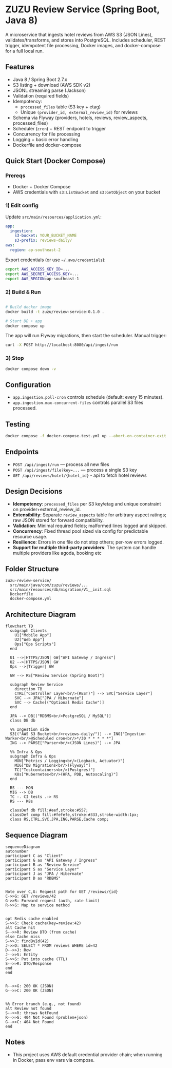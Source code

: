 # ZUZU Review Service (Spring Boot, Java 8)

A microservice that ingests hotel reviews from AWS S3 (JSON Lines), validates/transforms, and stores into PostgreSQL.
Includes scheduler, REST trigger, idempotent file processing, Docker images, and docker-compose for a full local run.

## Features
- Java 8 / Spring Boot 2.7.x
- S3 listing + download (AWS SDK v2)
- JSONL streaming parse (Jackson)
- Validation (required fields)
- Idempotency:
  - `processed_files` table (S3 key + etag)
  - Unique `(provider_id, external_review_id)` for reviews
- Schema via Flyway (providers, hotels, reviews, review_aspects, processed_files)
- Scheduler (`cron`) + REST endpoint to trigger
- Concurrency for file processing
- Logging + basic error handling
- Dockerfile and docker-compose

## Quick Start (Docker Compose)

### Prereqs
- Docker + Docker Compose
- AWS credentials with `s3:ListBucket` and `s3:GetObject` on your bucket

### 1) Edit config
Update `src/main/resources/application.yml`:
```yaml
app:
  ingestion:
    s3-bucket: YOUR_BUCKET_NAME
    s3-prefix: reviews-daily/
aws:
  region: ap-southeast-2
```
Export credentials (or use `~/.aws/credentials`):
```bash
export AWS_ACCESS_KEY_ID=...
export AWS_SECRET_ACCESS_KEY=...
export AWS_REGION=ap-southeast-1
```

### 2) Build & Run
```bash

# Build docker image
docker build -t zuzu/review-service:0.1.0 .

# Start DB + app
docker compose up
```

The app will run Flyway migrations, then start the scheduler.
Manual trigger:
```bash
curl -X POST http://localhost:8080/api/ingest/run
```

### 3) Stop
```bash
docker compose down -v
```


## Configuration
- `app.ingestion.poll-cron` controls schedule (default: every 15 minutes).
- `app.ingestion.max-concurrent-files` controls parallel S3 files processed.

## Testing
```bash
docker compose -f docker-compose.test.yml up --abort-on-container-exit --exit-code-from maven-tests
```


## Endpoints
- `POST /api/ingest/run` — process all new files
- `POST /api/ingest/file?key=...` — process a single S3 key
- `GET /api/reviews/hotel/{hotel_id}` - api to fetch hotel reviews

## Design Decisions
- **Idempotency**: `processed_files` per S3 key/etag and unique constraint on provider+external_review_id.
- **Extensibility**: Separate `review_aspects` table for arbitrary aspect ratings; raw JSON stored for forward compatibility.
- **Validation**: Minimal required fields; malformed lines logged and skipped.
- **Concurrency**: Fixed thread pool sized via config for predictable resource usage.
- **Resilience**: Errors in one file do not stop others; per-row errors logged.
- **Support for multiple third-party providers**: The system can handle multiple providers like agoda, booking etc

## Folder Structure
```
zuzu-review-service/
  src/main/java/com/zuzu/reviews/...
  src/main/resources/db/migration/V1__init.sql
  Dockerfile
  docker-compose.yml
```

## Architecture Diagram
```mermaid
flowchart TD
  subgraph Clients
    U1["Mobile App"]
    U2["Web App"]
    Ops["Ops Scripts"]
  end

  U1 -->|HTTPS/JSON| GW["API Gateway / Ingress"]
  U2 -->|HTTPS/JSON| GW
  Ops -->|Trigger| GW

  GW --> RS["Review Service (Spring Boot)"]

  subgraph Review Service
    direction TB
    CTRL["Controller Layer<br/>(REST)"] --> SVC["Service Layer"]
    SVC --> JPA["JPA / Hibernate"]
    SVC --> Cache[("Optional Redis Cache")]
  end

  JPA --> DB[("RDBMS<br/>PostgreSQL / MySQL")]
  class DB db

  %% Ingestion side
  S3[("AWS S3 Bucket<br/>reviews-daily/")] --> ING["Ingestion Worker<br/>@Scheduled cron<br/>*/30 * * * * *"]
  ING --> PARSE["Parser<br/>(JSON Lines)"] --> JPA

  %% Infra & Ops
  subgraph Infra & Ops
    MON["Metrics / Logging<br/>(Logback, Actuator)"]
    MIG["DB Migrations<br/>(Flyway)"]
    TC["Testcontainers<br/>(Postgres)"]
    K8s["Kubernetes<br/>(HPA, PDB, Autoscaling)"]
  end

  RS --- MON
  MIG --> DB
  TC -. CI tests .-> RS
  RS --- K8s

  classDef db fill:#eef,stroke:#557;
  classDef comp fill:#fefefe,stroke:#333,stroke-width:1px;
  class RS,CTRL,SVC,JPA,ING,PARSE,Cache comp;
```

## Sequence Diagram
```mermaid
sequenceDiagram
autonumber
participant C as "Client"
participant G as "API Gateway / Ingress"
participant R as "Review Service"
participant S as "Service Layer"
participant J as "JPA / Hibernate"
participant D as "RDBMS"


Note over C,G: Request path for GET /reviews/{id}
C->>G: GET /reviews/42
G->>R: Forward request (auth, rate limit)
R->>S: Map to service method


opt Redis cache enabled
S->>S: Check cache(key=review:42)
alt Cache hit
S-->>R: Review DTO (from cache)
else Cache miss
S->>J: findById(42)
J->>D: SELECT * FROM reviews WHERE id=42
D-->>J: Row
J-->>S: Entity
S->>S: Put into cache (TTL)
S-->>R: DTO/Response
end
end


R-->>G: 200 OK (JSON)
G-->>C: 200 OK (JSON)


%% Error branch (e.g., not found)
alt Review not found
S-->>R: throws NotFound
R-->>G: 404 Not Found (problem+json)
G-->>C: 404 Not Found
end
```

## Notes
- This project uses AWS default credential provider chain; when running in Docker, pass env vars via compose.

